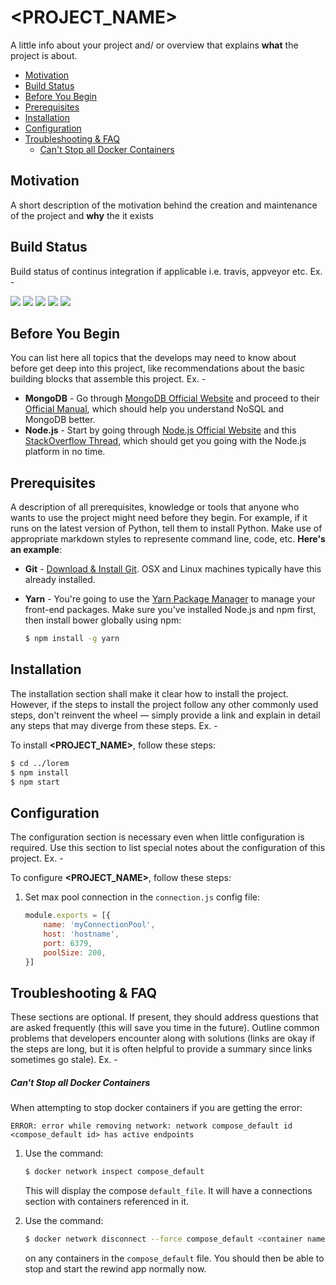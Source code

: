 # <PROJECT_NAME>

A little info about your project and/ or overview that explains **what** the project is about. 

- [Motivation](#motivation)
- [Build Status](#build-status)
- [Before You Begin](#before-you-begin)
- [Prerequisites](#prerequisites)
- [Installation](#installation)
- [Configuration](#configuration)
- [Troubleshooting & FAQ](#troubleshooting-&-faq)
    - [Can't Stop all Docker Containers](#cant-stop-all-docker-containers)

## Motivation 

A short description of the motivation behind the creation and maintenance of the project and **why** the it exists

## Build Status
Build status of continus integration if applicable i.e. travis, appveyor etc. Ex. - 

![](https://img.shields.io/badge/Badges-if%20applicable-success)
![](https://img.shields.io/badge/Badges-if%20applicable-critical)
![](https://img.shields.io/badge/Tests-passing-32C955?logo=github&style=flat)
![](https://img.shields.io/badge/Gem-v0.0.1-success?logo=rubygems&style=flat)
![](https://img.shields.io/badge/My%20lib%20name-v0.0.1-success?logo=npm&style=flat)

## Before You Begin

You can list here all topics that the develops may need to know about before get deep into this project, like recommendations about the basic building blocks that assemble this project. Ex. - 

- **MongoDB** - Go through [MongoDB Official Website](http://mongodb.org/) and proceed to their [Official Manual](http://docs.mongodb.org/manual/), which should help you understand NoSQL and MongoDB better.
- **Node.js** - Start by going through [Node.js Official Website](http://nodejs.org/) and this [StackOverflow Thread](http://stackoverflow.com/questions/2353818/how-do-i-get-started-with-node-js), which should get you going with the Node.js platform in no time.

## Prerequisites

A description of all prerequisites, knowledge or tools that anyone who wants to use the project might need before they begin. For example, if it runs on the latest version of Python, tell them to install Python. Make use of appropriate markdown styles to represente command line, code, etc. **Here's an example**:

- **Git** - [Download & Install Git](https://git-scm.com/downloads). OSX and Linux machines typically have this already installed.

- **Yarn** - You're going to use the [Yarn Package Manager](https://yarnpkg.com/) to manage your front-end packages. Make sure you've installed Node.js and npm first, then install bower globally using npm:

    ```bash
    $ npm install -g yarn
    ```

## Installation

The installation section shall make it clear how to install the project. However, if the steps to install the project follow any other commonly used steps, don't reinvent the wheel — simply provide a link and explain in detail any steps that may diverge from these steps. Ex. - 

To install **<PROJECT_NAME>**, follow these steps:

```bash
$ cd ../lorem
$ npm install
$ npm start
```

## Configuration

The configuration section is necessary even when little configuration is required. Use this section to list special notes about the configuration of this project. Ex. - 

To configure **<PROJECT_NAME>**, follow these steps:

1. Set max pool connection in the `connection.js` config file:

    ```js
    module.exports = [{
        name: 'myConnectionPool',
        host: 'hostname',
        port: 6379,
        poolSize: 200,
    }]
    ```

## Troubleshooting & FAQ

These sections are optional. If present, they should address questions that are asked frequently (this will save you time in the future). Outline common problems that developers encounter along with solutions (links are okay if the steps are long, but it is often helpful to provide a summary since links sometimes go stale). Ex. -

##### Can't Stop all Docker Containers

When attempting to stop docker containers if you are getting the error:

```
ERROR: error while removing network: network compose_default id <compose_default id> has active endpoints
```

1. Use the command:

    ```bash
    $ docker network inspect compose_default
    ```

    This will display the compose `default_file`. It will have a connections section with containers referenced in it.

2. Use the command:

    ```bash
    $ docker network disconnect --force compose_default <container name>
    ```

    on any containers in the `compose_default` file. You should then be able to stop and start the rewind app normally now.